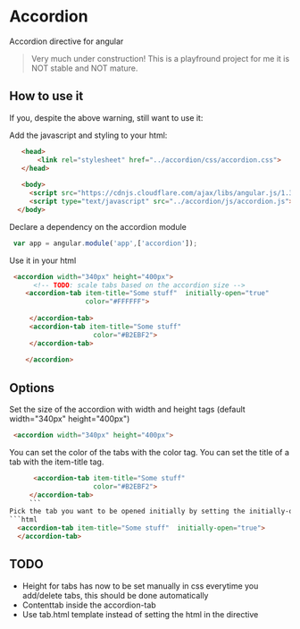 # Accordion

Accordion directive for angular

> Very much under construction!
> This is a playfround project for me it is NOT stable and NOT mature.

## How to use it 
If you, despite the above warning, still want to use it:

Add the javascript and styling to your html:

```html
   <head>
       <link rel="stylesheet" href="../accordion/css/accordion.css">
   </head>
   
   <body>
     <script src="https://cdnjs.cloudflare.com/ajax/libs/angular.js/1.3.14/angular.min.js"></script>
     <script type="text/javascript" src="../accordion/js/accordion.js"></script>
  </body>
```
Declare a dependency on the accordion module
```javascript
 var app = angular.module('app',['accordion']);
```

Use it in your html
```html
 <accordion width="340px" height="400px">
      <!-- TODO: scale tabs based on the accordion size -->
    <accordion-tab item-title="Some stuff"  initially-open="true"
                   color="#FFFFFF">
    
     </accordion-tab>
     <accordion-tab item-title="Some stuff"
                     color="#B2EBF2">
     </accordion-tab>
      
    </accordion>   
```
## Options

Set the size of the accordion with width and height tags (default width="340px" height="400px")
```html
 <accordion width="340px" height="400px">
 ```

You can set the color of the tabs with the color tag.
You can set the title of a tab with the item-title tag.
``` html
      <accordion-tab item-title="Some stuff"
                     color="#B2EBF2">
     </accordion-tab>
     ```
Pick the tab you want to be opened initially by setting the initially-opened tag on true
```html
  <accordion-tab item-title="Some stuff"  initially-open="true">
  </accordion-tab>
 ```
## TODO
* Height for tabs has now to be set manually in css everytime you add/delete tabs, this should be done automatically
* Contenttab inside the accordion-tab
* Use tab.html template instead of setting the html in the directive






